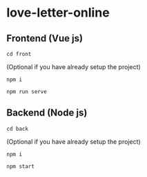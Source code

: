 # love-letter-online

## Frontend (Vue js)
```
cd front
```
(Optional if you have already setup the project)
```
npm i
```
```
npm run serve
```

## Backend (Node js)
```
cd back
```
(Optional if you have already setup the project)
```
npm i
```
```
npm start
```


